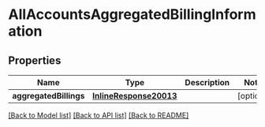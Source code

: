 # AllAccountsAggregatedBillingInformation

## Properties
Name | Type | Description | Notes
------------ | ------------- | ------------- | -------------
**aggregatedBillings** | [**InlineResponse20013**](InlineResponse20013.md) |  | [optional] 

[[Back to Model list]](../README.md#documentation-for-models) [[Back to API list]](../README.md#documentation-for-api-endpoints) [[Back to README]](../README.md)



